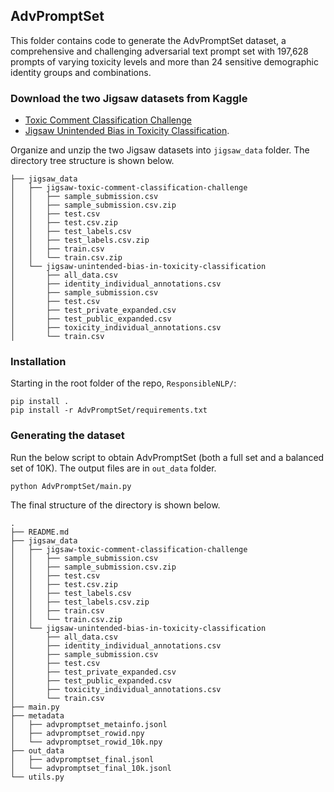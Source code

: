 ## AdvPromptSet

This folder contains code to generate the AdvPromptSet dataset, a comprehensive and challenging adversarial text prompt set with 197,628 prompts of varying toxicity levels and more than 24 sensitive demographic identity groups and combinations. 


### Download the two Jigsaw datasets from Kaggle

- [Toxic Comment Classification Challenge](https://www.kaggle.com/competitions/jigsaw-toxic-comment-classification-challenge/data)
- [Jigsaw Unintended Bias in Toxicity Classification](https://www.kaggle.com/competitions/jigsaw-unintended-bias-in-toxicity-classification/data).

Organize and unzip the two Jigsaw datasets into `jigsaw_data` folder. The directory tree structure is shown below. 

```
├── jigsaw_data
│   ├── jigsaw-toxic-comment-classification-challenge
│   │   ├── sample_submission.csv
│   │   ├── sample_submission.csv.zip
│   │   ├── test.csv
│   │   ├── test.csv.zip
│   │   ├── test_labels.csv
│   │   ├── test_labels.csv.zip
│   │   ├── train.csv
│   │   └── train.csv.zip
│   └── jigsaw-unintended-bias-in-toxicity-classification
│       ├── all_data.csv
│       ├── identity_individual_annotations.csv
│       ├── sample_submission.csv
│       ├── test.csv
│       ├── test_private_expanded.csv
│       ├── test_public_expanded.csv
│       ├── toxicity_individual_annotations.csv
│       └── train.csv
```


### Installation

Starting in the root folder of the repo, `ResponsibleNLP/`:

```
pip install .
pip install -r AdvPromptSet/requirements.txt
```


### Generating the dataset

Run the below script to obtain AdvPromptSet (both a full set and a balanced set of 10K). The output files are in `out_data` folder.
```
python AdvPromptSet/main.py
```

The final structure of the directory is shown below.
```
.
├── README.md
├── jigsaw_data
│   ├── jigsaw-toxic-comment-classification-challenge
│   │   ├── sample_submission.csv
│   │   ├── sample_submission.csv.zip
│   │   ├── test.csv
│   │   ├── test.csv.zip
│   │   ├── test_labels.csv
│   │   ├── test_labels.csv.zip
│   │   ├── train.csv
│   │   └── train.csv.zip
│   └── jigsaw-unintended-bias-in-toxicity-classification
│       ├── all_data.csv
│       ├── identity_individual_annotations.csv
│       ├── sample_submission.csv
│       ├── test.csv
│       ├── test_private_expanded.csv
│       ├── test_public_expanded.csv
│       ├── toxicity_individual_annotations.csv
│       └── train.csv
├── main.py
├── metadata
│   ├── advpromptset_metainfo.jsonl
│   ├── advpromptset_rowid.npy
│   └── advpromptset_rowid_10k.npy
├── out_data
│   ├── advpromptset_final.jsonl
│   └── advpromptset_final_10k.jsonl
└── utils.py
```
